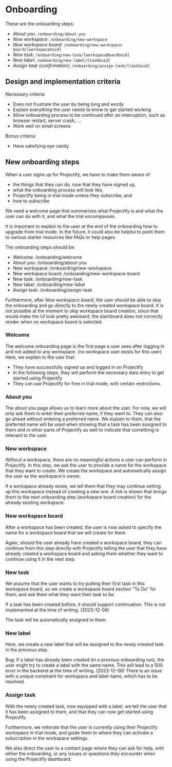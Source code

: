 # Onboarding

These are the onboarding steps:

- _About you_: `/onboarding/about-you`
- _New workspace_: `/onboarding/new-workspace`
- _New workspace board_: `/onboarding/new-workspace-board/[workspaceUuid]`
- _New task_: `/onboarding/new-task/[workspaceBoardUuid]`
- _New label_: `/onboarding/new-label/[taskUuid]`
- _Assign task (confirmation)_: `/onboarding/assign-task/[taskUuid]`

## Design and implementation criteria

Necessary criteria:

- Does not frustrate the user by being long and wordy
- Explain everything the user needs to know to get started working
- Allow onboarding process to be continued after an interruption, such as
  browser restart, server crash, ...
- Work well on small screens

Bonus criteria:

- Have satisfying eye candy

## New onboarding steps

When a user signs up for Projectify, we have to make them aware of

- the things that they can do, now that they have signed up,
- what the onboarding process will look like,
- Projectify being in trial mode unless they subscribe, and
- how to subscribe

We need a welcome page that summarizes what Projectify is and what the user
can do with it, and what the trial encompasses.

It is important to explain to the user at the end of the onboarding
how to upgrade from trial mode. In the future, it could also be helpful
to point them to various starter resources like FAQs or help pages.

The onboarding steps should be:

- Welcome: /onboarding/welcome
- About you: /onboarding/about-you
- New workspace: /onboarding/new-workspace
- New workspace board: /onboarding/new-workspace-board
- New task: /onboarding/new-task
- New label: /onboarding/new-label
- Assign task: /onboarding/assign-task

Furthermore, after _New workspace board_, the user should be able to skip the
onboarding and go directly to the newly created workspace board. It is
not possible at the moment to skip workspace board creation, since that
would make the UI look pretty awkward; the dashboard does not correctly
render when no workspace board is selected.

### Welcome

The welcome onboarding page is the first page a user sees after logging in and
not added to any workspace. (no workspace user exists for this user) Here,
we explain to the user that:

- They have successfully signed up and logged in on Projectify
- In the following steps, they will perform the necessary data entry to get
  started using Projectify
- They can use Projectify for free in trial mode, with certain restrictions.

### About you

The about you page allows us to learn more about the user. For now, we will
only ask them to enter their preferred name, if they want to. They can
also go ahead without entering a preferred name. We explain to them, that
the preferred name will be used when showing that a task has been assigned to
them and in other parts of Projectify as well to indicate that something is
relevant to the user.

### New workspace

Without a workspace, there are no meaningful actions a user can perform in
Projectify. In this step, we ask the user to provide a name for the workspace
that they want to create. We create the workspace and automatically assign
the user as the workspace's owner.

If a workspace already exists, we tell them that they may continue setting
up this workspace instead of creating a new one. A link is shown that brings
them to the next onboarding step (workspace board creation) for the already
existing workspace.

### New workspace board

After a workspace has been created, the user is now asked to specify the name
for a workspace board that we will create for them.

Again, should the user already have created a workspace board, they can
continue from this step directly with Projectify telling the user that
they have already created a workspace board and asking them whether they want
to continue using it in the next step.

### New task

We assume that the user wants to try putting their first task in this workspace
board, so we create a workspace board section "To Do" for them, and ask them
what they want their task to be.

If a task has been created before, it should support continuation. This is
not implemented at the time of writing. (2023-12-06)

The task will be automatically assigned to them.

### New label

Here, we create a new label that will be assigned to the newly created task
in the previous step.

Bug: If a label has already been created (in a previous onboarding run), the
user might try to create a label with the same name. This will lead to a 500
error in the backend at the time of writing. (2023-12-06) There is an issue
with a unique constraint for workspace and label name, which has to be
resolved.

### Assign task

With the newly created task, now equipped with a label, we tell the user that
it has been assigned to them, and that they can now get started using
Projectify.

Furthermore, we reiterate that the user is currently using their Projectify
workspace in trial mode, and guide them to where they can activate a
subscription in the workspace settings.

We also direct the user to a contact page where they can ask for help, with
either the onboarding, or any issues or questions they encounter when using
the Projectify dashboard.
